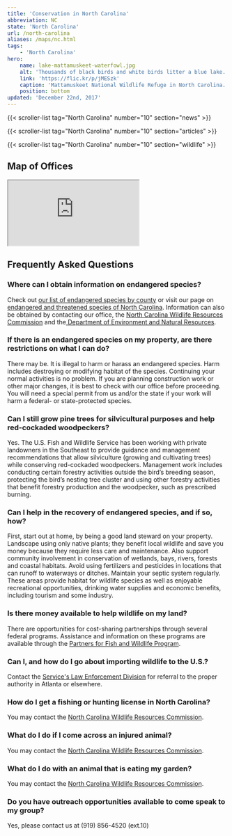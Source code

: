 ```yaml
---
title: 'Conservation in North Carolina'
abbreviation: NC
state: 'North Carolina'
url: /north-carolina
aliases: /maps/nc.html
tags:
    - 'North Carolina'
hero:
    name: lake-mattamuskeet-waterfowl.jpg
    alt: 'Thousands of black birds and white birds litter a blue lake.'
    link: 'https://flic.kr/p/jMESzk'
    caption: 'Mattamuskeet National Wildlife Refuge in North Carolina. Photo by Allie Stewart, USFWS.'
    position: bottom
updated: 'December 22nd, 2017'
---
```


{{< scroller-list tag="North Carolina" number="10" section="news" >}}

{{< scroller-list tag="North Carolina" number="10" section="articles" >}}

{{< scroller-list tag="North Carolina" number="10" section="wildlife" >}}

## Map of Offices
<iframe src="https://usfws.github.io/southeast-mega-map/?state=North+Carolina" class="state-map" title="List of offices in the Southeast Region of the U.S. Fish and Wildlife Service"></iframe>

## Frequently Asked Questions

### Where can I obtain information on endangered species?

Check out [our list of endangered species by county](https://www.fws.gov/nc-es/es/countyfr.html) or visit our page on [endangered and threatened species of North Carolina](https://www.fws.gov/raleigh/es_tes.html). Information can also be obtained by contacting our office, the [North Carolina Wildlife Resources Commission](http://www.ncwildlife.org/) and the[ Department of Environment and Natural Resources](http://www.ncdenr.gov/).

### If there is an endangered species on my property, are there restrictions on what I can do?

There may be. It is illegal to harm or harass an endangered species. Harm includes destroying or modifying habitat of the species. Continuing your normal activities is no problem. If you are planning construction work or other major changes, it is best to check with our office before proceeding. You will need a special permit from us and/or the state if your work will harm a federal- or state-protected species.

### Can I still grow pine trees for silvicultural purposes and help red-cockaded woodpeckers?

Yes. The U.S. Fish and Wildlife Service has been working with private landowners in the Southeast to provide guidance and management recommendations that allow silviculture (growing and cultivating trees) while conserving red-cockaded woodpeckers. Management work includes conducting certain forestry activities outside the bird’s breeding season, protecting the bird’s nesting tree cluster and using other forestry activities that benefit forestry production and the woodpecker, such as prescribed burning.

### Can I help in the recovery of endangered species, and if so, how?

First, start out at home, by being a good land steward on your property. Landscape using only native plants; they benefit local wildlife and save you money because they require less care and maintenance. Also support community involvement in conservation of wetlands, bays, rivers, forests and coastal habitats. Avoid using fertilizers and pesticides in locations that can runoff to waterways or ditches. Maintain your septic system regularly. These areas provide habitat for wildlife species as well as enjoyable recreational opportunities, drinking water supplies and economic benefits, including tourism and some industry.

### Is there money available to help wildlife on my land?

There are opportunities for cost-sharing partnerships through several federal programs. Assistance and information on these programs are available through the [Partners for Fish and Wildlife Program](https://www.fws.gov/raleigh/pfw.html).

### Can I, and how do I go about importing wildlife to the U.S.?

Contact the [Service's Law Enforcement Division](https://www.fws.gov/le/) for referral to the proper authority in Atlanta or elsewhere.

### How do I get a fishing or hunting license in North Carolina?

You may contact the [North Carolina Wildlife Resources Commission](http://www.ncwildlife.org/Licensing.aspx).

### What do I do if I come across an injured animal?

You may contact the [North Carolina Wildlife Resources Commission](http://www.ncwildlife.org/InjuredWildlife.aspx).

### What do I do with an animal that is eating my garden?

You may contact the [North Carolina Wildlife Resources Commission](http://www.ncwildlife.org/Trapping/HaveaProblem.aspx).

### Do you have outreach opportunities available to come speak to my group?

Yes, please contact us at (919) 856-4520 (ext.10)
